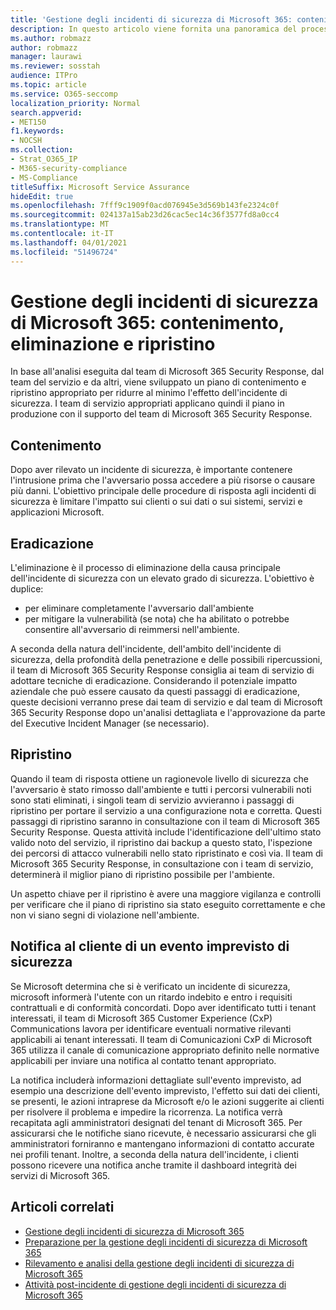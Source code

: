 ```yaml
---
title: 'Gestione degli incidenti di sicurezza di Microsoft 365: contenimento, eliminazione e ripristino'
description: In questo articolo viene fornita una panoramica del processo di contenimento, eliminazione e ripristino della gestione degli incidenti di sicurezza in Microsoft 365.
ms.author: robmazz
author: robmazz
manager: laurawi
ms.reviewer: sosstah
audience: ITPro
ms.topic: article
ms.service: O365-seccomp
localization_priority: Normal
search.appverid:
- MET150
f1.keywords:
- NOCSH
ms.collection:
- Strat_O365_IP
- M365-security-compliance
- MS-Compliance
titleSuffix: Microsoft Service Assurance
hideEdit: true
ms.openlocfilehash: 7fff9c1909f0acd076945e3d569b143fe2324c0f
ms.sourcegitcommit: 024137a15ab23d26cac5ec14c36f3577fd8a0cc4
ms.translationtype: MT
ms.contentlocale: it-IT
ms.lasthandoff: 04/01/2021
ms.locfileid: "51496724"
---
```

# <a name="microsoft-365-security-incident-management-containment-eradication-and-recovery"></a>Gestione degli incidenti di sicurezza di Microsoft 365: contenimento, eliminazione e ripristino

In base all'analisi eseguita dal team di Microsoft 365 Security Response, dal team del servizio e da altri, viene sviluppato un piano di contenimento e ripristino appropriato per ridurre al minimo l'effetto dell'incidente di sicurezza. I team di servizio appropriati applicano quindi il piano in produzione con il supporto del team di Microsoft 365 Security Response.

## <a name="containment"></a>Contenimento

Dopo aver rilevato un incidente di sicurezza, è importante contenere l'intrusione prima che l'avversario possa accedere a più risorse o causare più danni. L'obiettivo principale delle procedure di risposta agli incidenti di sicurezza è limitare l'impatto sui clienti o sui dati o sui sistemi, servizi e applicazioni Microsoft.

## <a name="eradication"></a>Eradicazione

L'eliminazione è il processo di eliminazione della causa principale dell'incidente di sicurezza con un elevato grado di sicurezza. L'obiettivo è duplice:

- per eliminare completamente l'avversario dall'ambiente
- per mitigare la vulnerabilità (se nota) che ha abilitato o potrebbe consentire all'avversario di reimmersi nell'ambiente.

A seconda della natura dell'incidente, dell'ambito dell'incidente di sicurezza, della profondità della penetrazione e delle possibili ripercussioni, il team di Microsoft 365 Security Response consiglia ai team di servizio di adottare tecniche di eradicazione. Considerando il potenziale impatto aziendale che può essere causato da questi passaggi di eradicazione, queste decisioni verranno prese dai team di servizio e dal team di Microsoft 365 Security Response dopo un'analisi dettagliata e l'approvazione da parte del Executive Incident Manager (se necessario).

## <a name="recovery"></a>Ripristino

Quando il team di risposta ottiene un ragionevole livello di sicurezza che l'avversario è stato rimosso dall'ambiente e tutti i percorsi vulnerabili noti sono stati eliminati, i singoli team di servizio avvieranno i passaggi di ripristino per portare il servizio a una configurazione nota e corretta. Questi passaggi di ripristino saranno in consultazione con il team di Microsoft 365 Security Response. Questa attività include l'identificazione dell'ultimo stato valido noto del servizio, il ripristino dai backup a questo stato, l'ispezione dei percorsi di attacco vulnerabili nello stato ripristinato e così via. Il team di Microsoft 365 Security Response, in consultazione con i team di servizio, determinerà il miglior piano di ripristino possibile per l'ambiente.

Un aspetto chiave per il ripristino è avere una maggiore vigilanza e controlli per verificare che il piano di ripristino sia stato eseguito correttamente e che non vi siano segni di violazione nell'ambiente.

## <a name="customer-notification-of-security-incident"></a>Notifica al cliente di un evento imprevisto di sicurezza

Se Microsoft determina che si è verificato un incidente di sicurezza, microsoft informerà l'utente con un ritardo indebito e entro i requisiti contrattuali e di conformità concordati. Dopo aver identificato tutti i tenant interessati, il team di Microsoft 365 Customer Experience (CxP) Communications lavora per identificare eventuali normative rilevanti applicabili ai tenant interessati. Il team di Comunicazioni CxP di Microsoft 365 utilizza il canale di comunicazione appropriato definito nelle normative applicabili per inviare una notifica al contatto tenant appropriato.

La notifica includerà informazioni dettagliate sull'evento imprevisto, ad esempio una descrizione dell'evento imprevisto, l'effetto sui dati dei clienti, se presenti, le azioni intraprese da Microsoft e/o le azioni suggerite ai clienti per risolvere il problema e impedire la ricorrenza. La notifica verrà recapitata agli amministratori designati del tenant di Microsoft 365. Per assicurarsi che le notifiche siano ricevute, è necessario assicurarsi che gli amministratori forniranno e mantengano informazioni di contatto accurate nei profili tenant. Inoltre, a seconda della natura dell'incidente, i clienti possono ricevere una notifica[](http://status.yammer.com/) anche tramite il dashboard integrità dei servizi di Microsoft 365.

## <a name="related-articles"></a>Articoli correlati

- [Gestione degli incidenti di sicurezza di Microsoft 365](assurance-security-incident-management.md)
- [Preparazione per la gestione degli incidenti di sicurezza di Microsoft 365](assurance-sim-preparation.md)
- [Rilevamento e analisi della gestione degli incidenti di sicurezza di Microsoft 365](assurance-sim-detection-analysis.md)
- [Attività post-incidente di gestione degli incidenti di sicurezza di Microsoft 365](assurance-sim-post-incident-activity.md)
